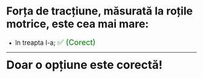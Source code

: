 # Forța de tracțiune, măsurată la roțile motrice, este cea mai mare:

- <span style="font-size: larger;">în treapta I-a; <span style="color: green; font-size: larger;">✅ (Corect)</span></span>

---

<span style="font-size: 30px; font-weight: bold;">**Doar o opțiune este corectă!**</span>
